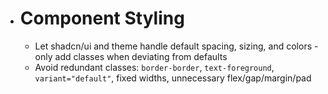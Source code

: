 - # Component Styling
  - Let shadcn/ui and theme handle default spacing, sizing, and colors - only add classes when deviating from defaults
  - Avoid redundant classes: `border-border`, `text-foreground`, `variant="default"`, fixed widths, unnecessary flex/gap/margin/pad